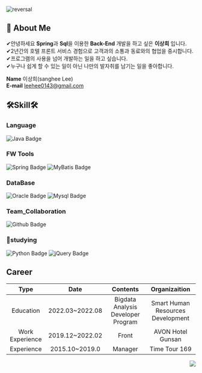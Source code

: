 ![reversal](https://capsule-render.vercel.app/api?type=wave&reversal=true&color=1A0F14&height=105&section=footer&text=%20LeeSangHee&fontColor=bc5e00&fontSize=70)

## 🙂 About Me 

✔안녕하세요 **Spring**과 **Sql**을 이용한 **Back-End** 개발을 하고 싶은 **이상희** 입니다.   
✔2년간의 호텔 프론트 서비스 경험으로 고객과의 소통과 동료와의 협업을 중시합니다.  
✔프로그램의 사용을 넘어 개발하는 일을 하고 싶습니다.  
✔누구나 쉽게 할 수 있는 일이 아닌 나만의 발자취를 남기는 일을 좋아합니다.


<strong>Name</strong> <span>이상희(sanghee Lee)</span><br>
<strong>E-mail</strong> <span>leehee0143@gmail.com</span>
<br>


## 🛠Skill🛠

### Language
![Java Badge](https://img.shields.io/badge/Java-007396?&style=flat-square&logo=Java&logoColor=white)
### FW Tools
![Spring Badge](https://img.shields.io/badge/Spring-6DB33F?&style=flat-square&logo=Spring&logoColor=white)
![MyBatis Badge](https://img.shields.io/badge/MyBatis-2B283A?&style=flat-square&logo=MyBatis&logoColor=white)
### DataBase
![Oracle Badge](https://img.shields.io/badge/Oracle-F80000?style=flat-square&logo=Oracle&logoColor=white)
![Mysql Badge](https://img.shields.io/badge/Mysql-4479A1?style=flat-square&logo=Mysql&logoColor=white)
### Team_Collaboration
![Github Badge](https://img.shields.io/badge/GitHub-181717?style=flat-square&logo=GitHub&logoColor=white)


### 📖studying
![Python Badge](https://img.shields.io/badge/Python-3776AB?style=flat-square&logo=Python&logoColor=white)
![jQuery Badge](https://img.shields.io/badge/jQuery-0769AD?style=flat-square&logo=jQuery&logoColor=white)

## Career

|Type|Date|Contents|Organizaition|
|:---:|:---:|:---:|:---:|
|Education|2022.03~2022.08|Bigdata Analysis Developer Program|Smart Human Resources Development|
|Work Experience|2019.12~2022.02|Front|AVON Hotel Gunsan|
|Experience|2015.10~2019.0|Manager|Time Tour 169|


<img align='right' src="http://mazassumnida.wtf/api/v2/generate_badge?boj=fkrxkqlwi">

